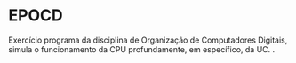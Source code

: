 # EPOCD
Exercício programa da disciplina de Organização de Computadores Digitais, simula o funcionamento da CPU profundamente, em específico, da UC.
.
